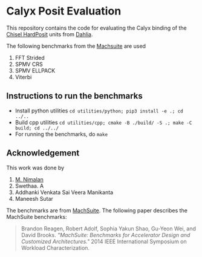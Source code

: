 # Calyx Posit Evaluation

This repository contains the code for evaluating the Calyx binding of the [Chisel HardPosit](https://github.com/thoughtworks/hardposit-chisel3) units from [Dahlia](https://github.com/cucapra/dahlia).

The following benchmarks from the [Machsuite](https://github.com/breagen/MachSuite) are used

1. FFT Strided
2. SPMV CRS
3. SPMV ELLPACK
4. Viterbi

## Instructions to run the benchmarks

- Install python utilities `cd utilities/python; pip3 install -e .; cd ../..`
- Build cpp utilities `cd utilities/cpp; cmake -B ./build/ -S .; make -C build; cd ../../`
- For running the benchmarks, do `make`

## Acknowledgement

This work was done by

1. [M. Nimalan](https://github.com/Mark1626)
2. Swethaa. A
3. Addhanki Venkata Sai Veera Manikanta
4. Maneesh Sutar

The benchmarks are from [MachSuite](https://github.com/breagen/MachSuite). The following paper describes the MachSuite benchmarks:

> Brandon Reagen, Robert Adolf, Sophia Yakun Shao, Gu-Yeon Wei, and David Brooks.
> *"MachSuite: Benchmarks for Accelerator Design and Customized Architectures."*
  2014 IEEE International Symposium on Workload Characterization.
